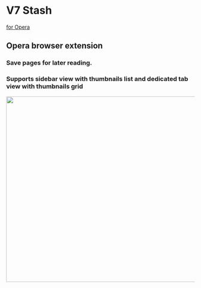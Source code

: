 # V7 Stash

[for Opera](https://addons.opera.com/en/extensions/details/v7-stash/?display=en)

## Opera browser extension

### Save pages for later reading.

### Supports sidebar view with thumbnails list and dedicated tab view with thumbnails grid

<p align="center">
  <img width="918" height="496" src="https://i.imgur.com/fSPHhd2.png">
</p>
